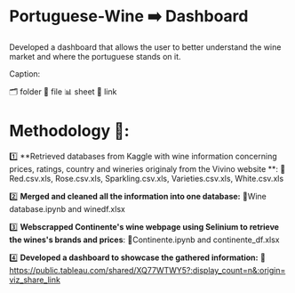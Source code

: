 # Portuguese-Wine ➡️ Dashboard
Developed a dashboard that allows the user to better understand the wine market and where the portuguese stands on it.

Caption:

🗂️ folder
📁 file
📊 sheet
🔗 link

# Methodology 🧮:
1️⃣ **Retrieved databases from Kaggle with wine information concerning prices, ratings, country and wineries originaly from the Vivino website **: 📁Red.csv.xls, Rose.csv.xls, Sparkling.csv.xls, Varieties.csv.xls, White.csv.xls

2️⃣ **Merged and cleaned all the information into one database:** 📁Wine database.ipynb and winedf.xlsx

3️⃣ **Webscrapped Continente's wine webpage using Selinium to retrieve the wines's brands and prices**: 📁Continente.ipynb and continente_df.xlsx

4️⃣ **Developed a dashboard to showcase the gathered information:** 🔗 https://public.tableau.com/shared/XQ77WTWY5?:display_count=n&:origin=viz_share_link
